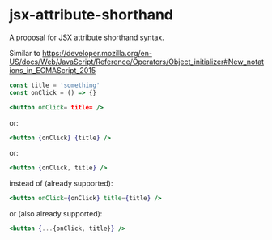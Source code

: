 # jsx-attribute-shorthand
A proposal for JSX attribute shorthand syntax.

Similar to https://developer.mozilla.org/en-US/docs/Web/JavaScript/Reference/Operators/Object_initializer#New_notations_in_ECMAScript_2015

```jsx
const title = 'something'
const onClick = () => {}

<button onClick= title= />
```
or:
```jsx
<button {onClick} {title} />
```
or:
```jsx
<button {onClick, title} />
```
instead of (already supported):
```jsx
<button onClick={onClick} title={title} />
```
or (also already supported):
```jsx
<button {...{onClick, title}} />
```
